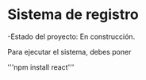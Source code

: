 <h1>Sistema de registro</h1>

-Estado del proyecto: En construcción.

Para ejecutar el sistema, debes poner 

'''npm install react'''
